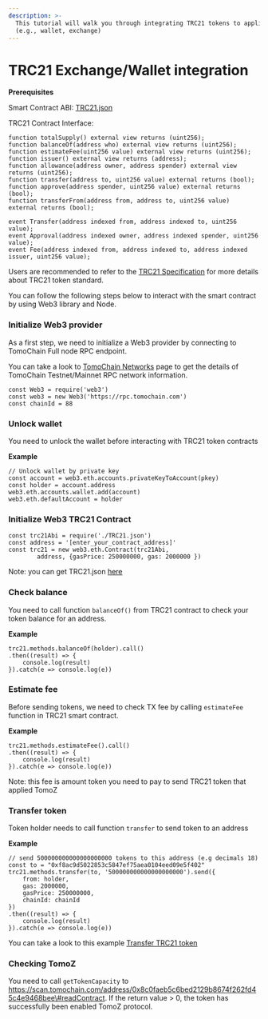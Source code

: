 ```yaml
---
description: >-
  This tutorial will walk you through integrating TRC21 tokens to applications
  (e.g., wallet, exchange)
---
```


# TRC21 Exchange/Wallet integration

**Prerequisites**

Smart Contract ABI: [TRC21.json](https://raw.githubusercontent.com/tomochain/trc21/master/TRC21.json)

TRC21 Contract Interface:

```text
function totalSupply() external view returns (uint256);
function balanceOf(address who) external view returns (uint256);
function estimateFee(uint256 value) external view returns (uint256);
function issuer() external view returns (address);
function allowance(address owner, address spender) external view returns (uint256);
function transfer(address to, uint256 value) external returns (bool);
function approve(address spender, uint256 value) external returns (bool);
function transferFrom(address from, address to, uint256 value) external returns (bool);

event Transfer(address indexed from, address indexed to, uint256 value);
event Approval(address indexed owner, address indexed spender, uint256 value);
event Fee(address indexed from, address indexed to, address indexed issuer, uint256 value);
```

Users are recommended to refer to the [TRC21 Specification](https://docs.tomochain.com/wp-and-research/specs/trc21_standard/) for more details about TRC21 token standard.

You can follow the following steps below to interact with the smart contract by using Web3 library and Node.

### Initialize Web3 provider <a id="init-web3-provider"></a>

As a first step, we need to initialize a Web3 provider by connecting to TomoChain Full node RPC endpoint.

You can take a look to [TomoChain Networks](https://docs.tomochain.com/general/networks/) page to get the details of TomoChain Testnet/Mainnet RPC network information.

```text
const Web3 = require('web3')
const web3 = new Web3('https://rpc.tomochain.com')
const chainId = 88
```

### Unlock wallet <a id="unlock-wallet"></a>

You need to unlock the wallet before interacting with TRC21 token contracts

**Example**

```text
// Unlock wallet by private key
const account = web3.eth.accounts.privateKeyToAccount(pkey)
const holder = account.address
web3.eth.accounts.wallet.add(account)
web3.eth.defaultAccount = holder
```

### Initialize Web3 TRC21 Contract <a id="init-web3-trc21-contract"></a>

```text
const trc21Abi = require('./TRC21.json')
const address = '[enter_your_contract_address]'
const trc21 = new web3.eth.Contract(trc21Abi,
        address, {gasPrice: 250000000, gas: 2000000 })
```

Note: you can get TRC21.json [here](https://raw.githubusercontent.com/tomochain/trc21/master/TRC21.json)

### Check balance <a id="check-balance"></a>

You need to call function `balanceOf()` from TRC21 contract to check your token balance for an address.

**Example**

```text
trc21.methods.balanceOf(holder).call()
.then((result) => {
    console.log(result)
}).catch(e => console.log(e))
```

### Estimate fee <a id="estimate-fee"></a>

Before sending tokens, we need to check TX fee by calling `estimateFee` function in TRC21 smart contract.

**Example**

```text
trc21.methods.estimateFee().call()
.then((result) => {
    console.log(result)
}).catch(e => console.log(e))
```

Note: this fee is amount token you need to pay to send TRC21 token that applied TomoZ

### Transfer token <a id="transfer-token"></a>

Token holder needs to call function `transfer` to send token to an address

**Example**

```text
// send 500000000000000000000 tokens to this address (e.g decimals 18)
const to = "0xf8ac9d5022853c5847ef75aea0104eed09e5f402"
trc21.methods.transfer(to, '500000000000000000000').send({
    from: holder,
    gas: 2000000,
    gasPrice: 250000000,
    chainId: chainId
})
.then((result) => {
    console.log(result)
}).catch(e => console.log(e))
```

You can take a look to this example [Transfer TRC21 token](https://gist.github.com/thanhson1085/03e983e933dc9cbf7a3d5c88ef503b18)

### Checking TomoZ <a id="checking-tomoz"></a>

You need to call `getTokenCapacity` to https://scan.tomochain.com/address/0x8c0faeb5c6bed2129b8674f262fd45c4e9468bee\#readContract. If the return value &gt; 0, the token has successfully been enabled TomoZ protocol.


